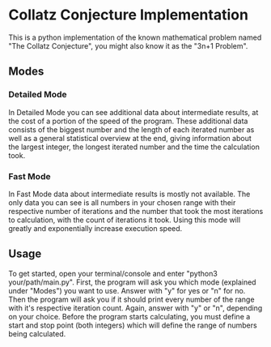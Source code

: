 # Collatz Conjecture Implementation


This is a python implementation of the known mathematical problem named
"The Collatz Conjecture", you might also know it as the "3n+1 Problem".

## Modes

### Detailed Mode

In Detailed Mode you can see additional data about intermediate results,
at the cost of a portion of the speed of the program.
These additional data consists of the biggest number and the length of each
iterated number as well as a general statistical overview at the end, giving
information about the largest integer, the longest iterated number and the
time the calculation took.

### Fast Mode

In Fast Mode data about intermediate results is mostly not available. The
only data you can see is all numbers in your chosen range with their
respective number of iterations and the number that took the most
iterations to calculation, with the count of iterations it took.
Using this mode will greatly and exponentially increase execution speed.

## Usage

To get started, open your terminal/console and enter "python3 your/path/main.py".
First, the program will ask you which mode (explained under "Modes") you want to use.
Answer with "y" for yes or "n" for no.
Then the program will ask you if it should print every number of the range with it's
respective iteration count.
Again, answer with "y" or "n", depending on your choice.
Before the program starts calculating, you must define a start and stop point (both integers)
which will define the range of numbers being calculated.
